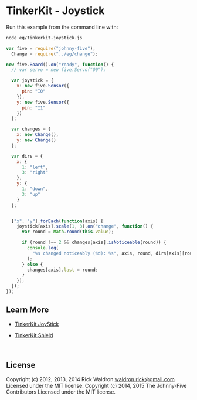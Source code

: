 <!--remove-start-->

# TinkerKit - Joystick

<!--remove-end-->








Run this example from the command line with:
```bash
node eg/tinkerkit-joystick.js
```


```javascript
var five = require("johnny-five"),
  Change = require("../eg/change");

new five.Board().on("ready", function() {
  // var servo = new five.Servo("O0");

  var joystick = {
    x: new five.Sensor({
      pin: "I0"
    }),
    y: new five.Sensor({
      pin: "I1"
    })
  };

  var changes = {
    x: new Change(),
    y: new Change()
  };

  var dirs = {
    x: {
      1: "left",
      3: "right"
    },
    y: {
      1: "down",
      3: "up"
    }
  };


  ["x", "y"].forEach(function(axis) {
    joystick[axis].scale(1, 3).on("change", function() {
      var round = Math.round(this.value);

      if (round !== 2 && changes[axis].isNoticeable(round)) {
        console.log(
          "%s changed noticeably (%d): %s", axis, round, dirs[axis][round]
        );
      } else {
        changes[axis].last = round;
      }
    });
  });
});

```









## Learn More

- [TinkerKit JoyStick](http://tinkerkit.tihhs.nl/joystick/)

- [TinkerKit Shield](http://tinkerkit.tihhs.nl/shield/)

&nbsp;

<!--remove-start-->

## License
Copyright (c) 2012, 2013, 2014 Rick Waldron <waldron.rick@gmail.com>
Licensed under the MIT license.
Copyright (c) 2014, 2015 The Johnny-Five Contributors
Licensed under the MIT license.

<!--remove-end-->
